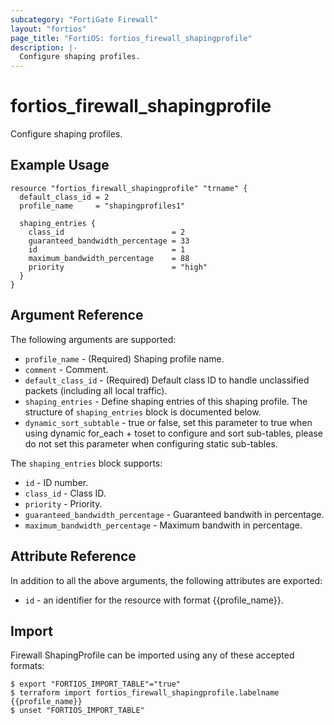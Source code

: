 ```yaml
---
subcategory: "FortiGate Firewall"
layout: "fortios"
page_title: "FortiOS: fortios_firewall_shapingprofile"
description: |-
  Configure shaping profiles.
---
```


# fortios_firewall_shapingprofile
Configure shaping profiles.

## Example Usage

```hcl
resource "fortios_firewall_shapingprofile" "trname" {
  default_class_id = 2
  profile_name     = "shapingprofiles1"

  shaping_entries {
    class_id                        = 2
    guaranteed_bandwidth_percentage = 33
    id                              = 1
    maximum_bandwidth_percentage    = 88
    priority                        = "high"
  }
}
```

## Argument Reference


The following arguments are supported:

* `profile_name` - (Required) Shaping profile name.
* `comment` - Comment.
* `default_class_id` - (Required) Default class ID to handle unclassified packets (including all local traffic).
* `shaping_entries` - Define shaping entries of this shaping profile. The structure of `shaping_entries` block is documented below.
* `dynamic_sort_subtable` - true or false, set this parameter to true when using dynamic for_each + toset to configure and sort sub-tables, please do not set this parameter when configuring static sub-tables.

The `shaping_entries` block supports:

* `id` - ID number.
* `class_id` - Class ID.
* `priority` - Priority.
* `guaranteed_bandwidth_percentage` - Guaranteed bandwith in percentage.
* `maximum_bandwidth_percentage` - Maximum bandwith in percentage.


## Attribute Reference

In addition to all the above arguments, the following attributes are exported:
* `id` - an identifier for the resource with format {{profile_name}}.

## Import

Firewall ShapingProfile can be imported using any of these accepted formats:
```
$ export "FORTIOS_IMPORT_TABLE"="true"
$ terraform import fortios_firewall_shapingprofile.labelname {{profile_name}}
$ unset "FORTIOS_IMPORT_TABLE"
```
